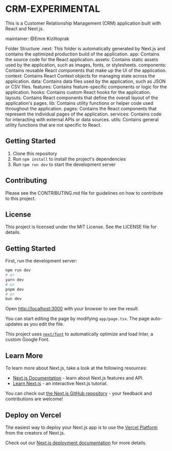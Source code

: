 # CRM-EXPERIMENTAL

This is a Customer Relationship Management (CRM) application built with React and Next.js.

maintainer: @Emre Kiziltoprak

Folder Structure
.next: This folder is automatically generated by Next.js and contains the optimized production build of the application.
app: Contains the source code for the React application.
assets: Contains static assets used by the application, such as images, fonts, or stylesheets.
components: Contains reusable React components that make up the UI of the application.
context: Contains React Context objects for managing state across the application.
data: Contains data files used by the application, such as JSON or CSV files.
features: Contains feature-specific components or logic for the application.
hooks: Contains custom React hooks for the application.
layouts: Contains React components that define the overall layout of the application's pages.
lib: Contains utility functions or helper code used throughout the application.
pages: Contains the React components that represent the individual pages of the application.
services: Contains code for interacting with external APIs or data sources.
utils: Contains general utility functions that are not specific to React.


## Getting Started

1. Clone this repository
2. Run `npm install` to install the project's dependencies
3. Run `npm run dev` to start the development server

## Contributing

Please see the CONTRIBUTING.md file for guidelines on how to contribute to this project.

## License

This project is licensed under the MIT License. See the LICENSE file for details.
 
## Getting Started

First, run the development server:

```bash
npm run dev
# or
yarn dev
# or
pnpm dev
# or
bun dev
```

Open [http://localhost:3000](http://localhost:3000) with your browser to see the result.

You can start editing the page by modifying `app/page.tsx`. The page auto-updates as you edit the file.

This project uses [`next/font`](https://nextjs.org/docs/basic-features/font-optimization) to automatically optimize and load Inter, a custom Google Font.

## Learn More

To learn more about Next.js, take a look at the following resources:

- [Next.js Documentation](https://nextjs.org/docs) - learn about Next.js features and API.
- [Learn Next.js](https://nextjs.org/learn) - an interactive Next.js tutorial.

You can check out [the Next.js GitHub repository](https://github.com/vercel/next.js/) - your feedback and contributions are welcome!

## Deploy on Vercel

The easiest way to deploy your Next.js app is to use the [Vercel Platform](https://vercel.com/new?utm_medium=default-template&filter=next.js&utm_source=create-next-app&utm_campaign=create-next-app-readme) from the creators of Next.js.

Check out our [Next.js deployment documentation](https://nextjs.org/docs/deployment) for more details.

